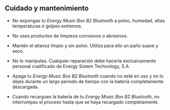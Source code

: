 ## Cuidado y mantenimiento

*	No expongas tu *Energy Music Box B2 Bluetooth* a polvo, humedad, altas temperaturas o golpes extremos.

*	No uses productos de limpieza corrosivos o abrasivos.

*	Mantén el altavoz limpio y sin polvo. Utiliza para ello un paño suave y seco.

*	No lo manipules. Cualquier reparación debe hacerla exclusivamente personal cualificado de Energy Sistem Technology, S.A.

*	Apaga tu *Energy Music Box B2 Bluetooth* cuando no esté en uso y no lo dejes durante un largo periodo de tiempo con la batería completamente descargada.

*	Cuando recargues la batería de tu *Energy Music Box B2 Bluetooth*, no interrumpas el proceso hasta que se haya recargado completamente.
